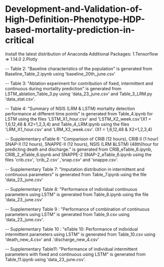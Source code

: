 # Development-and-Validation-of-High-Definition-Phenotype-HDP-based-mortality-prediction-in-critical

Install the latest distribution of Anaconda
Additional Packages:
1.Tensorflow => 1.14.0
2.Plotly

-- Table 2: "Baseline characteristics of the population" is generated from Baseline_Table_2.ipynb using 'baseline_20th_june.csv'

-- Table 3: "Ablation experiment for contribution of fixed, intermittent and continuous during mortality prediction" is generated from LSTM_ablation_Table_3.py using 'data_23_june.csv' and Table_3_LRM.py 'data_stat.csv'. 

-- Table 4: "Summary of NSIS (LRM & LSTM) mortality detection performance at different time points" is generated from Table_4.ipynb for LSTM using the files 'LSTM_X1_hour.csv' and 'LSTM_X2_week.csv'(X1 = 1,6,12,48 & X2=1,2,3,4) and Table_4_LRM.ipynb using the files 'LRM_X1_hour.csv' and 'LRM_X2_week.csv'. (X1 = 1,6,12,48 & X2=1,2,3,4) 

-- Supplementary eTable 6: "Comparison of CRIB (12 hours), CRIB II (1 hour) SNAP-II (12 hours), SNAPPE-II (12 hours), NSIS (LRM &LSTM) (48th)hour for predicting death and discharge." is generated from CRIB_eTable_6.ipynb, CRIB_2_eTable_6.ipynb and SNAPPE-2 SNAP-2_eTable_6.ipynb using the files 'crib.csv', 'crib_2.csv' ,'snap.csv' and 'snappe.csv'.

-- Supplementary Table 7: "Imputation distribution in intermittent and continuous parameters" is generated from Table_7.ipynb using the file 'data_23_june.csv'


-- Supplementary Table 8: "Performance of individual continuous parameters using LSTM" is generated from Table_8.ipynb using the file 'data_23_june.csv'

-- Supplementary Table 9 : "Performance of combination of continuous parameters using LSTM" is generated from Table_9.csv using 'data_23_june.csv'.

-- Supplementary Table 10 : "eTable 10: Performance of individual intermittent parameters using LSTM" is generated from Table_10.csv using 'death_new_4.csv' and .'discharge_new_4.csv'


-- Supplementary Table11: "Performance of individual intermittent parameters with fixed and continuous using LSTM" is generated from Table_11.ipynb using 'data_23_june.csv'.

